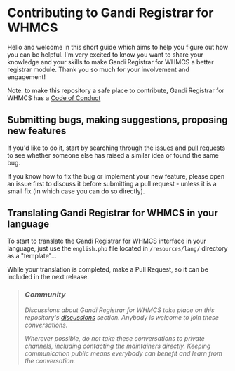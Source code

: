 # Contributing to Gandi Registrar for WHMCS

Hello and welcome in this short guide which aims to help you figure out how you can be helpful. I'm very excited to know you want to share your knowledge and your skills to make Gandi Registrar for WHMCS a better registrar module. Thank you so much for your involvement and engagement!

Note: to make this repository a safe place to contribute, Gandi Registrar for WHMCS has a [Code of Conduct](/CODE_OF_CONDUCT.md)

## Submitting bugs, making suggestions, proposing new features
If you'd like to do it, start by searching through the [issues](https://github.com/Hosterra/whmcs-gandi/issues) and [pull requests](https://github.com/Hosterra/whmcs-gandi/pulls) to see whether someone else has raised a similar idea or found the same bug.

If you know how to fix the bug or implement your new feature, please open an issue first to discuss it before submitting a pull request - unless it is a small fix (in which case you can do so directly).

## Translating Gandi Registrar for WHMCS in your language

To start to translate the Gandi Registrar for WHMCS interface in your language, just use the `english.php` file located in `/resources/lang/` directory as a "template"…

While your translation is completed, make a Pull Request, so it can be included in the next release.

> ### _Community_
> _Discussions about Gandi Registrar for WHMCS take place on this repository's [discussions](https://github.com/Hosterra/whmcs-gandi/discussions) section. Anybody is welcome to join these conversations._
> 
> _Wherever possible, do not take these conversations to private channels, including contacting the maintainers directly. Keeping communication public means everybody can benefit and learn from the conversation._